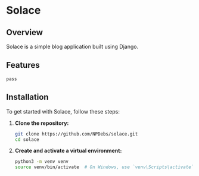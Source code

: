 # Solace

## Overview
Solace is a simple blog application built using Django.

## Features
  `pass`

## Installation
To get started with Solace, follow these steps:

1. **Clone the repository:**
   ```sh
   git clone https://github.com/NPDebs/solace.git
   cd solace
   ```

2. **Create and activate a virtual environment:**
   ```sh
   python3 -m venv venv
   source venv/bin/activate  # On Windows, use `venv\Scripts\activate`
   ```
